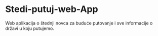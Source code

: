 # Stedi-putuj-web-App
Web aplikacija o štednji novca za buduće putovanje i sve informacije o državi u koju putujemo.
